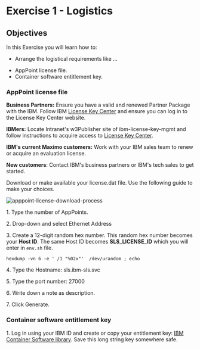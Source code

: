 # Exercise 1 - Logistics

## Objectives

In this Exercise you will learn how to:

* Arrange the logistical requirements like ...

- AppPoint license file.
- Container software entitlement key.

### AppPoint license file

**Business Partners:** Ensure you have a valid and renewed Partner Package with the IBM. Follow IBM [License Key Center](https://www.ibm.com/support/pages/ibm-support-licensing-start-page) and ensure you can log in to the License Key Center website. 

**IBMers:** Locate Intranet's w3Publisher site of ibm-license-key-mgmt and follow instructions to acquire access to [License Key Center](https://www.ibm.com/support/pages/ibm-support-licensing-start-page).

**IBM's current Maximo customers:** Work with your IBM sales team to renew or acquire an evaluation license.

**New customers**: Contact IBM's business partners or IBM's tech sales to get started.

Download or make available your license.dat file. Use the following guide to make your choices.

![apppoint-license-download-process](/img/ocp_8.9/apppoint-license-download-process.png)

1\. Type the number of AppPoints.

2\. Drop-down and select Ethernet Address

3\. Create a 12-digit random hex number. This random hex number becomes your **Host ID**. The same Host ID becomes **SLS_LICENSE_ID** which you will enter in `env.sh` file.

```shell
hexdump -vn 6 -e ' /1 "%02x"'  /dev/urandom ; echo
```

4\. Type the Hostname: sls.ibm-sls.svc

5\. Type the port number: 27000

6\. Write down a note as description.

7\. Click Generate.


### Container software entitlement key

1\. Log in using your IBM ID and create or copy your entitlement key: [IBM Container Software library](https://myibm.ibm.com/products-services/containerlibrary). Save this long string key somewhere safe.